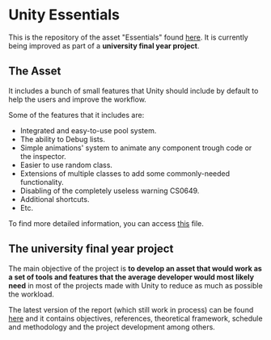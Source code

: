 # Unity Essentials

This is the repository of the asset "Essentials" found [here](https://assetstore.unity.com/packages/tools/utilities/essentials-161141 "here").
It is currently being improved as part of a **university final year project**.

## The Asset
It includes a bunch of small features that Unity should include by default to help the users and improve the workflow.

Some of the features that it includes are:
- Integrated and easy-to-use pool system.
- The ability to Debug lists.
- Simple animations' system to animate any component trough code or the inspector.
- Easier to use random class.
- Extensions of multiple classes to add some commonly-needed functionality.
- Disabling of the completely useless warning CS0649.
- Additional shortcuts.
- Etc.

To find more detailed information, you can access [this](docs.google.com/document/d/1-strmOzT7ka8uO8hEH_W3Xjlr-ajjKcJ0b6h5KYnpJQ/edit?usp=sharing "this") file.

## The university final year project

The main objective of the project is **to develop an asset that would work as a set of tools and features that the average developer would most likely need** in most of the projects made with Unity to reduce as much as possible the workload.

The latest version of the report (which still work in process) can be found [here](https://docs.google.com/document/d/1ax8MDjtqu4DEwGvP3T8fed3Cnipw3hqd4_LfvouirJQ/edit?usp=sharing "here") and it contains objectives, references, theoretical framework, schedule and methodology and the project development among others.